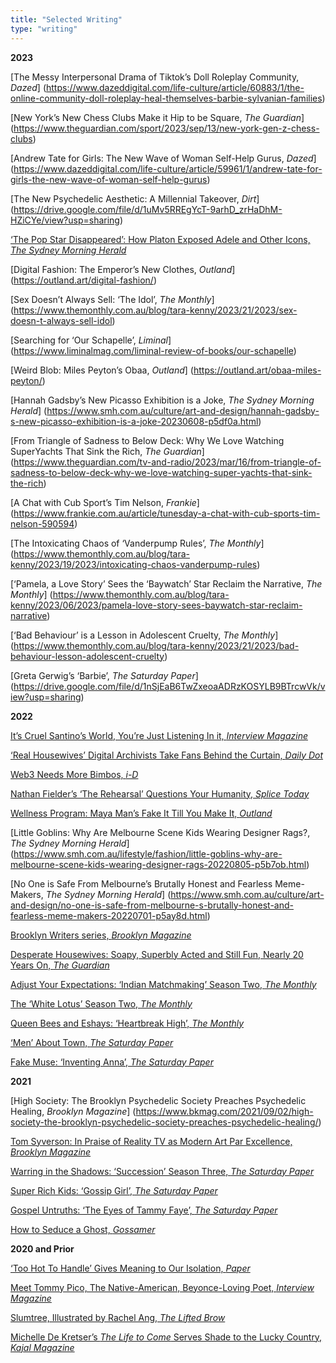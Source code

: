 ```yaml
---
title: "Selected Writing"
type: "writing"
---
```


**2023**<br>

[The Messy Interpersonal Drama of Tiktok’s Doll Roleplay Community, *Dazed*] (https://www.dazeddigital.com/life-culture/article/60883/1/the-online-community-doll-roleplay-heal-themselves-barbie-sylvanian-families) <br>

[New York’s New Chess Clubs Make it Hip to be Square, *The Guardian*] (https://www.theguardian.com/sport/2023/sep/13/new-york-gen-z-chess-clubs) <br>

[Andrew Tate for Girls: The New Wave of Woman Self-Help Gurus, *Dazed*] (https://www.dazeddigital.com/life-culture/article/59961/1/andrew-tate-for-girls-the-new-wave-of-woman-self-help-gurus)<br>

[The New Psychedelic Aesthetic: A Millennial Takeover, *Dirt*] (https://drive.google.com/file/d/1uMv5RREgYcT-9arhD_zrHaDhM-HZiCYe/view?usp=sharing)<br>

[‘The Pop Star Disappeared’: How Platon Exposed Adele and Other Icons, *The Sydney Morning Herald*](https://www.smh.com.au/culture/art-and-design/the-pop-star-disappeared-how-platon-exposed-adele-and-other-icons-20230804-p5dtx8.html) <br>

[Digital Fashion: The Emperor’s New Clothes, *Outland*] (https://outland.art/digital-fashion/)<br>

[Sex Doesn’t Always Sell: ‘The Idol’, *The Monthly*] (https://www.themonthly.com.au/blog/tara-kenny/2023/21/2023/sex-doesn-t-always-sell-idol)<br>

[Searching for ‘Our Schapelle’, *Liminal*] (https://www.liminalmag.com/liminal-review-of-books/our-schapelle)<br>

[Weird Blob: Miles Peyton’s Obaa, *Outland*] (https://outland.art/obaa-miles-peyton/)<br>

[Hannah Gadsby’s New Picasso Exhibition is a Joke, *The Sydney Morning Herald*] (https://www.smh.com.au/culture/art-and-design/hannah-gadsby-s-new-picasso-exhibition-is-a-joke-20230608-p5df0a.html)<br>

[From Triangle of Sadness to Below Deck: Why We Love Watching SuperYachts That Sink the Rich, *The Guardian*] (https://www.theguardian.com/tv-and-radio/2023/mar/16/from-triangle-of-sadness-to-below-deck-why-we-love-watching-super-yachts-that-sink-the-rich)<br>

[A Chat with Cub Sport’s Tim Nelson, *Frankie*] (https://www.frankie.com.au/article/tunesday-a-chat-with-cub-sports-tim-nelson-590594)<br>

[The Intoxicating Chaos of ‘Vanderpump Rules’, *The Monthly*] (https://www.themonthly.com.au/blog/tara-kenny/2023/19/2023/intoxicating-chaos-vanderpump-rules)<br>

[‘Pamela, a Love Story’ Sees the ‘Baywatch’ Star Reclaim the Narrative, *The Monthly*] (https://www.themonthly.com.au/blog/tara-kenny/2023/06/2023/pamela-love-story-sees-baywatch-star-reclaim-narrative)<br>

[‘Bad Behaviour’ is a Lesson in Adolescent Cruelty, *The Monthly*] (https://www.themonthly.com.au/blog/tara-kenny/2023/21/2023/bad-behaviour-lesson-adolescent-cruelty)<br>

[Greta Gerwig’s ‘Barbie’, *The Saturday Paper*] (https://drive.google.com/file/d/1nSjEaB6TwZxeoaADRzKOSYLB9BTrcwVk/view?usp=sharing)<br>


**2022**<br>

[It’s Cruel Santino’s World, You’re Just Listening In it, *Interview Magazine*](https://www.interviewmagazine.com/music/its-cruel-santino-world-youre-just-listening-to-it)<br>

[‘Real Housewives’ Digital Archivists Take Fans Behind the Curtain, *Daily Dot*](https://www.dailydot.com/unclick/real-housewives-digital-archivists/)<br>

[Web3 Needs More Bimbos, *i-D*](https://i-d.vice.com/en_uk/article/qjkb53/web3-bimbos)<br>

[Nathan Fielder’s ‘The Rehearsal’ Questions Your Humanity, *Splice Today*](https://www.splicetoday.com/pop-culture/nathan-fielder-s-the-rehearsal-questions-your-humanity)<br>

[Wellness Program: Maya Man’s Fake It Till You Make It, *Outland*](https://outland.art/maya-man-art-blocks/)<br>

[Little Goblins: Why Are Melbourne Scene Kids Wearing Designer Rags?, *The Sydney Morning Herald*] (https://www.smh.com.au/lifestyle/fashion/little-goblins-why-are-melbourne-scene-kids-wearing-designer-rags-20220805-p5b7ob.html)<br>

[No One is Safe From Melbourne’s Brutally Honest and Fearless Meme-Makers, *The Sydney Morning Herald*] (https://www.smh.com.au/culture/art-and-design/no-one-is-safe-from-melbourne-s-brutally-honest-and-fearless-meme-makers-20220701-p5ay8d.html)<br>

[Brooklyn Writers series, *Brooklyn Magazine*](https://www.bkmag.com/tag/brooklyn-writers-bloc/)<br>

[Desperate Housewives: Soapy, Superbly Acted and Still Fun, Nearly 20 Years On, *The Guardian*](https://www.theguardian.com/culture/2022/jan/10/desperate-housewives-soapy-superbly-acted-and-still-fun-nearly-20-years-on)<br>

[Adjust Your Expectations: ‘Indian Matchmaking’ Season Two, *The Monthly*](https://drive.google.com/file/d/1Lk6vVKBipzXlx83jQ2Z-2S83RRJlxjrc/view?usp=sharing)<br>

[The ‘White Lotus’ Season Two, *The Monthly*](https://drive.google.com/file/d/1dRg7EVYC4A-ARXQFoB7QfDLIyHHmPmdF/view?usp=sharing)<br>

[Queen Bees and Eshays: ‘Heartbreak High’, *The Monthly*](https://drive.google.com/file/d/1I8zAoqoe2fp5OnbS9baZI6qn3kboc6Rv/view?usp=sharing)<br>

[‘Men’ About Town, *The Saturday Paper*](https://drive.google.com/file/d/1N8CpPkXLpHV0djV8NSKxnp73z5ibFBSN/view?usp=sharing)<br>

[Fake Muse: ‘Inventing Anna’, *The Saturday Paper*](https://drive.google.com/file/d/1cezOBa3PDfO7edeLffWN5pqN5kL6ZmrE/view?usp=sharing)<br>


**2021**<br>

[High Society: The Brooklyn Psychedelic Society Preaches Psychedelic Healing, *Brooklyn Magazine*] (https://www.bkmag.com/2021/09/02/high-society-the-brooklyn-psychedelic-society-preaches-psychedelic-healing/)<br>

[Tom Syverson: In Praise of Reality TV as Modern Art Par Excellence, *Brooklyn Magazine*](https://www.bkmag.com/2021/05/06/a-new-book-argues-that-reality-tv-is-the-postmodern-art-form-par-excellence/)<br>

[Warring in the Shadows: ‘Succession’ Season Three, *The Saturday Paper*](https://drive.google.com/file/d/1bda7dBkHy1a5Ahd5EJ94FEqf4ciCev7K/view?usp=sharing)<br>

[Super Rich Kids: ‘Gossip Girl’, *The Saturday Paper*](https://www.tara-kenny.com/articles/gossip-girl-season-3-review.pdf)<br>

[Gospel Untruths: ‘The Eyes of Tammy Faye’, *The Saturday Paper*](https://www.tara-kenny.com/articles/the-eyes-of-tammy-faye-review.pdf)<br>

[How to Seduce a Ghost, *Gossamer*](https://www.tara-kenny.com/articles/how-to-seduce-a-ghost.jpg)<br>



**2020 and Prior**<br>

[‘Too Hot To Handle’ Gives Meaning to Our Isolation, *Paper*](https://www.papermag.com/too-hot-to-handle-netflix-quarantine-2645894899.html)<br>

[Meet Tommy Pico, The Native-American, Beyonce-Loving Poet, *Interview Magazine*](https://www.interviewmagazine.com/culture/tommy-pico-native-american-beyonce-loving-poet)<br>

[Slumtree, Illustrated by Rachel Ang, *The Lifted Brow*](https://www.theliftedbrow.com/liftedbrow/2017/8/15/slumtree-by-tara-kenny-and-rachel-ang)<br>

[Michelle De Kretser’s *The Life to Come* Serves Shade to the Lucky Country, *Kajal Magazine*](https://www.kajalmag.com/michelle-de-kretsers-the-life-to-come/)<br>

